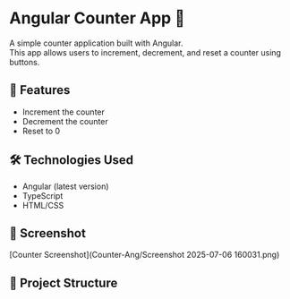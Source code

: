 # Angular Counter App 🧮

A simple counter application built with Angular.  
This app allows users to increment, decrement, and reset a counter using buttons.

## 🚀 Features

- Increment the counter
- Decrement the counter
- Reset to 0

## 🛠 Technologies Used

- Angular (latest version)
- TypeScript
- HTML/CSS

## 📸 Screenshot

[Counter Screenshot](Counter-Ang/Screenshot 2025-07-06 160031.png)


## 📂 Project Structure


